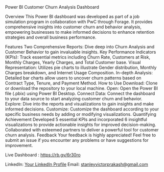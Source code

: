 Power BI Customer Churn Analysis Dashboard

Overview
This Power BI dashboard was developed as part of a job simulation program in collaboration with PwC through Forage. It provides comprehensive insights into customer churn and behavior analysis, empowering businesses to make informed decisions to enhance retention strategies and overall business performance.

Features
Two Comprehensive Reports: Dive deep into Churn Analysis and Customer Behavior to gain invaluable insights.
Key Performance Indicators (KPIs): Track essential metrics including Churn Rate, Customers at Risk, Monthly Charges, Yearly Charges, and Total Customer base.
Visual Representation: Utilizes pie charts to illustrate Gender distribution, Monthly Charges breakdown, and Internet Usage Composition.
In-depth Analysis: Detailed bar charts allow users to uncover churn patterns based on Contract Type, Tenure, and Payment Method.
How to Use
Download: Clone or download the repository to your local machine.
Open: Open the Power BI file (.pbix) using Power BI Desktop.
Connect Data: Connect the dashboard to your data source to start analyzing customer churn and behavior.
Explore: Dive into the reports and visualizations to gain insights and make informed decisions.
Customize: Customize the dashboard according to your specific business needs by adding or modifying visualizations.
Quantifying Achievement
Developed 5 essential KPIs and incorporated 6 insightful visualizations to provide actionable insights for improved decision-making.
Collaborated with esteemed partners to deliver a powerful tool for customer churn analysis.
Feedback
Your feedback is highly appreciated! Feel free to submit an issue if you encounter any problems or have suggestions for improvement.

Live Dashboard : 
https://rb.gy/6r30ro

LinkedIn: [Your LinkedIn Profile](https://www.linkedin.com/in/stanleyvictor/)
Email: stanleyvictorprakash@gmail.com
